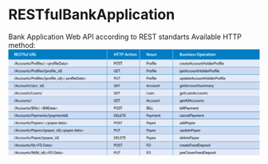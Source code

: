 # RESTfulBankApplication
Bank Application Web API according to REST standarts
Available HTTP method:
![alt text](https://github.com/Fedoop1/RESTfulBankApplication/blob/master/BankApplicationMethods.png)
